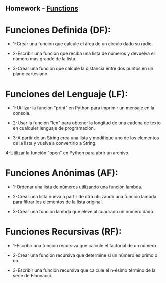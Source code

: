 
## Homework - [Functions](https://docs.python.org/3/library/functions.html)

# Funciones Definida (DF):

* 1-Crear una función que calcule el área de un círculo dado su radio.

* 2-Escribir una función que reciba una lista de números y devuelva el número más grande de la lista.

* 3-Crear una función que calcule la distancia entre dos puntos en un plano cartesiano.

# Funciones del Lenguaje (LF):

* 1-Utilizar la función "print" en Python para imprimir un mensaje en la consola.

* 2-Usar la función "len" para obtener la longitud de una cadena de texto en cualquier lenguaje de programación.

* 3-A partir de un String crea una lista y modifique uno de los elementos de la lista y vuelva a convertirlo a String.

4-Utilizar la función "open" en Python para abrir un archivo.

# Funciones Anónimas (AF):

* 1-Ordenar una lista de números utilizando una función lambda.

* 2-Crear una lista nueva a partir de otra utilizando una función lambda para filtrar los elementos de la lista original.

* 3-Crear una función lambda que eleve al cuadrado un número dado.

# Funciones Recursivas (RF):

* 1-Escribir una función recursiva que calcule el factorial de un número.

* 2-Crear una función recursiva que determine si un número es primo o no.

* 3-Escribir una función recursiva que calcule el n-ésimo término de la serie de Fibonacci.

